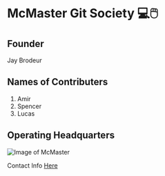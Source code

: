 # McMaster Git Society :computer::computer_mouse:
## Founder
   Jay Brodeur
## Names of Contributers 
1. Amir
2. Spencer
3. Lucas

## **Operating Headquarters**
![Image of McMaster](https://s-ec.bstatic.com/images/hotel/max1024x768/896/89669587.jpg)


Contact Info
[Here](https://www.math.mcmaster.ca/index.php/news/65-/professor/266-childs-aaron.html)

